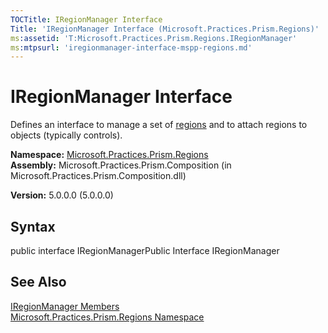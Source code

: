 ```yaml
---
TOCTitle: IRegionManager Interface
Title: 'IRegionManager Interface (Microsoft.Practices.Prism.Regions)'
ms:assetid: 'T:Microsoft.Practices.Prism.Regions.IRegionManager'
ms:mtpsurl: 'iregionmanager-interface-mspp-regions.md'
---
```


# IRegionManager Interface

Defines an interface to manage a set of [regions](https://msdn.microsoft.com/library/microsoft.practices.prism.regions.iregion) and to attach regions to objects (typically controls).

**Namespace:** [Microsoft.Practices.Prism.Regions](https://msdn.microsoft.com/library/microsoft.practices.prism.regions)
**Assembly:** Microsoft.Practices.Prism.Composition (in Microsoft.Practices.Prism.Composition.dll)

**Version:** 5.0.0.0 (5.0.0.0)

## Syntax
public interface IRegionManagerPublic Interface IRegionManager

## See Also
[IRegionManager Members](https://msdn.microsoft.com/allmembers.t:microsoft.practices.prism.regions.iregionmanager)<br/>
[Microsoft.Practices.Prism.Regions Namespace](https://msdn.microsoft.com/library/microsoft.practices.prism.regions)<br/>